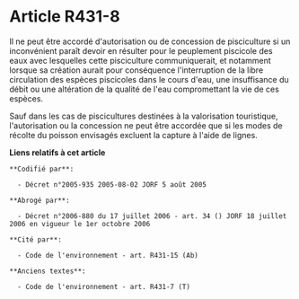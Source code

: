 # Article R431-8

Il ne peut être accordé d'autorisation ou de concession de pisciculture si un inconvénient paraît devoir en résulter pour le
peuplement piscicole des eaux avec lesquelles cette pisciculture communiquerait, et notamment lorsque sa création aurait pour
conséquence l'interruption de la libre circulation des espèces piscicoles dans le cours d'eau, une insuffisance du débit ou
une altération de la qualité de l'eau compromettant la vie de ces espèces.

Sauf dans les cas de piscicultures destinées à la valorisation touristique, l'autorisation ou la concession ne peut être
accordée que si les modes de récolte du poisson envisagés excluent la capture à l'aide de lignes.

**Liens relatifs à cet article**

	**Codifié par**:

	  - Décret n°2005-935 2005-08-02 JORF 5 août 2005

	**Abrogé par**:

	  - Décret n°2006-880 du 17 juillet 2006 - art. 34 () JORF 18 juillet 2006 en vigueur le 1er octobre 2006

	**Cité par**:

	  - Code de l'environnement - art. R431-15 (Ab)

	**Anciens textes**:

	  - Code de l'environnement - art. R431-7 (T)
